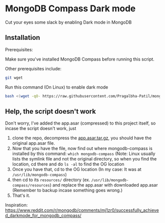 # MongoDB Compass Dark mode

Cut your eyes some slack by enabling Dark mode in MongoDB

## Installation

Prerequisites:

Make sure you've installed MongoDB Compass before running this script.

Other prerequisites include:
```bash
git wget
```

Run this command (On Linux) to enable dark mode

```bash
bash <(wget -qO- https://raw.githubusercontent.com/Pragalbha-Patil/mongodb-compass-dark-mode/main/install.sh)
```

## Help, the script doesn't work
Don't worry, I've added the app.asar (compressed) to this project itself, so incase the script doesn't work, just 

1. clone the repo, decompress the [app.asar.tar.gz](https://github.com/Pragalbha-Patil/mongodb-compass-dark-mode/blob/main/app.asar.tar.gz), you should have the original app.asar file.
2. Now that you have the file, now find out where mongodb-compass is installed by this command: ```which mongodb-compass``` (Note: Linux usually lists the symlink file and not the original directory, so when you find the location, cd there and do ```ls -al``` to find the OG location
3. Once you have that, cd to the OG location (In my case: It was at ```/usr/lib/mongodb-compass```)
4. then cd to its ```resources/``` directory (ex. ```/usr/lib/mongodb-compass/resources```) and replace the app.asar with downloaded app.asar (Remember to backup incase something goes wrong.)
5. That's it.

Inspiration: https://www.reddit.com/r/mongodb/comments/mj1zr0/successfully_achieved_darkmode_for_mongodb_compass/
